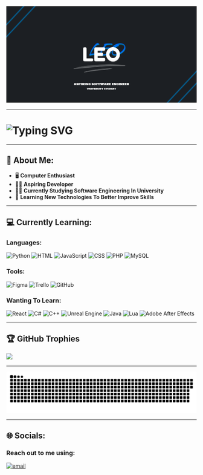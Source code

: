 <img src="gitbanner.png">
<br>
<hr>

<div align="text-align: center;">
  <h1>
    <img src="https://readme-typing-svg.herokuapp.com?font=Fira+Code&size=28&duration=4000&pause=1000&repeat=true&&color=00A3F7FF&width=435&lines=Hello,+My+Name+Is+Leo!" alt="Typing SVG" />
  </h1>
</div>
<hr>

## 👋 About Me:
- 🖥️ **Computer Enthusiast**
- 👨‍💻 **Aspiring Developer**
- 🧑‍🎓 **Currently Studying Software Engineering In University**
- 📖 **Learning New Technologies To Better Improve Skills**
<hr>

## 💻 Currently Learning:
### **Languages:**
![Python](https://img.shields.io/badge/python-3670A0?style=for-the-badge&logo=python&logoColor=ffdd54) ![HTML](https://img.shields.io/badge/html5-%23E34F26.svg?style=for-the-badge&logo=html5&logoColor=white) ![JavaScript](https://img.shields.io/badge/javascript-%23323330.svg?style=for-the-badge&logo=javascript&logoColor=%23F7DF1E) ![CSS](https://img.shields.io/badge/css3-%231572B6.svg?style=for-the-badge&logo=css3&logoColor=white) ![PHP](https://img.shields.io/badge/php-%23777BB4.svg?style=for-the-badge&logo=php&logoColor=white) ![MySQL](https://img.shields.io/badge/mysql-4479A1.svg?style=for-the-badge&logo=mysql&logoColor=white) 

### **Tools:**
![Figma](https://img.shields.io/badge/figma-%23F24E1E.svg?style=for-the-badge&logo=figma&logoColor=white) ![Trello](https://img.shields.io/badge/Trello-%23026AA7.svg?style=for-the-badge&logo=Trello&logoColor=white) ![GitHub](https://img.shields.io/badge/github-%23121011.svg?style=for-the-badge&logo=github&logoColor=white)

### **Wanting To Learn:**
![React](https://img.shields.io/badge/react-%2320232a.svg?style=for-the-badge&logo=react&logoColor=%2361DAFB) ![C#](https://img.shields.io/badge/c%23-%23239120.svg?style=for-the-badge&logo=csharp&logoColor=white) ![C++](https://img.shields.io/badge/c++-%2300599C.svg?style=for-the-badge&logo=c%2B%2B&logoColor=white) ![Unreal Engine](https://img.shields.io/badge/unrealengine-%23313131.svg?style=for-the-badge&logo=unrealengine&logoColor=white) ![Java](https://img.shields.io/badge/java-%23ED8B00.svg?style=for-the-badge&logo=openjdk&logoColor=white) ![Lua](https://img.shields.io/badge/lua-%232C2D72.svg?style=for-the-badge&logo=lua&logoColor=white) ![Adobe After Effects](https://img.shields.io/badge/Adobe%20After%20Effects-9999FF.svg?style=for-the-badge&logo=Adobe%20After%20Effects&logoColor=white)
<hr>

## 🏆 GitHub Trophies
![](https://github-profile-trophy.vercel.app/?username=Leoelo4&theme=radical&no-frame=true&no-bg=true&margin-w=4)
<hr>

<picture>
  <source media="(prefers-color-scheme: dark)" srcset="https://raw.githubusercontent.com/Leoelo4/Leoelo4/output/github-snake-dark.svg" />
  <source media="(prefers-color-scheme: light)" srcset="https://raw.githubusercontent.com/Leoelo4/Leoelo4/output/github-snake.svg" />
  <img alt="github-snake" src="https://raw.githubusercontent.com/Leoelo4/Leoelo4/output/github-snake.svg" />
</picture>
<hr>

## 🌐 Socials:
### Reach out to me using:
[![email](https://img.shields.io/badge/Email-D14836?logo=gmail&logoColor=white)](mailto:Leo.mills1709@gmail.com) 